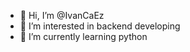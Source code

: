 - 👋 Hi, I’m @IvanCaEz
- 👀 I’m interested in backend developing
- 🌱 I’m currently learning python

<!---
IvanCaEz/IvanCaEz is a ✨ special ✨ repository because its `README.md` (this file) appears on your GitHub profile.
You can click the Preview link to take a look at your changes.
--->
